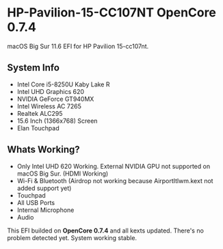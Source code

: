 # HP-Pavilion-15-CC107NT OpenCore 0.7.4
macOS Big Sur 11.6 EFI for HP Pavilion 15-cc107nt.

## System Info

- Intel Core i5-8250U Kaby Lake R
- Intel UHD Graphics 620
- NVIDIA GeForce GT940MX
- Intel Wireless AC 7265
- Realtek ALC295
- 15.6 Inch (1366x768) Screen
- Elan Touchpad

## Whats Working?

- Only Intel UHD 620 Working. External NVIDIA GPU not supported on macOS Big Sur. (HDMI Working)
- Wi-Fi & Bluetooth (Airdrop not working because AirportItlwm.kext not added support yet)
- Touchpad
- All USB Ports
- Internal Microphone
- Audio

This EFI builded on **OpenCore 0.7.4** and all kexts updated. There's no problem detected yet. System working stable.
